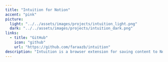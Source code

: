 ```yaml
---
title: "Intuition for Notion"
accent: "pink"
picture:
  light: "../../assets/images/projects/intuition_light.png"
  dark: "../../assets/images/projects/intuition_dark.png"
links:
  - title: "GitHub"
    icon: "github"
    url: "https://github.com/faraazb/intuition"
description: "Intuition is a browser extension for saving content to Notion. Its goal is to allow users to save web URLs and webpage content to Notion pages and databases. I started building this since the ones that already exist are limited by functionality or design. Intuition tries to match the UX of Notion to feel more intuitive."
---
```


